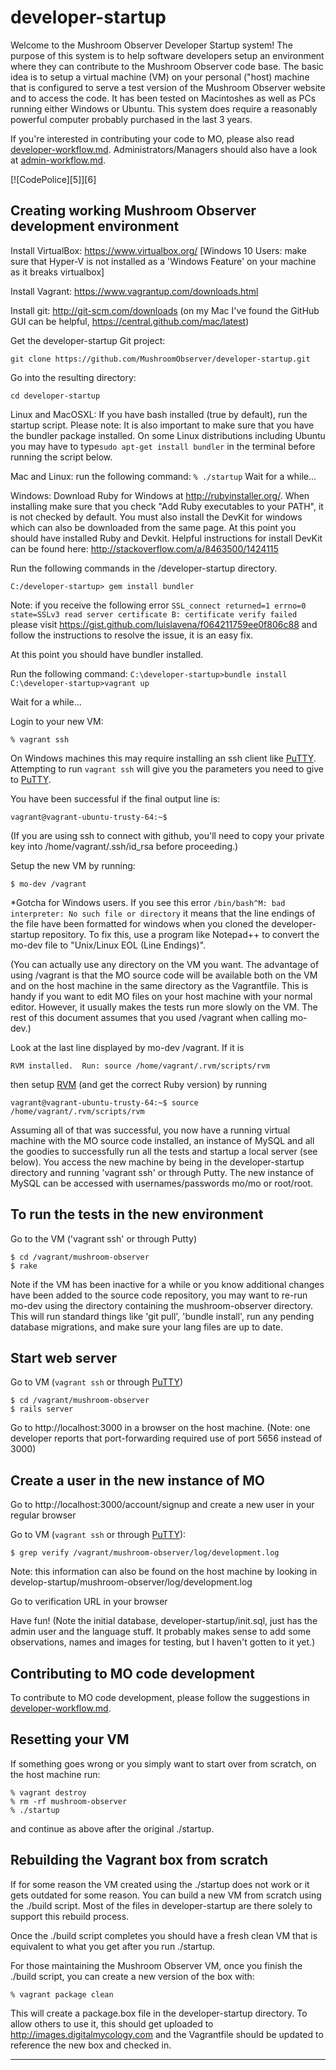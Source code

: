 developer-startup
=================

Welcome to the Mushroom Observer Developer Startup system!  The
purpose of this system is to help software developers setup an
environment where they can contribute to the Mushroom Observer code
base.  The basic idea is to setup a virtual machine (VM) on your
personal ("host) machine that is configured to serve a test version of the
Mushroom Observer website and to access the code.  It has been tested
on Macintoshes as well as PCs running either Windows or Ubuntu.  This
system does require a reasonably powerful computer probably purchased
in the last 3 years.

If you're interested in contributing your code to MO, please also read
[developer-workflow.md][]. Administrators/Managers should also have a look at
[admin-workflow.md][].

[![CodePolice][5]][6]

Creating working Mushroom Observer development environment
--------------------------
Install VirtualBox: https://www.virtualbox.org/
[Windows 10 Users: make sure that Hyper-V is not installed as a 'Windows Feature' on your machine as it breaks virtualbox]

Install Vagrant: https://www.vagrantup.com/downloads.html

Install git: http://git-scm.com/downloads (on my Mac I've found the
GitHub GUI can be helpful, https://central.github.com/mac/latest)

Get the developer-startup Git project:

    git clone https://github.com/MushroomObserver/developer-startup.git
    

Go into the resulting directory:

    cd developer-startup

Linux and MacOSXL: If you have bash installed (true by default), run the
startup script.  Please note: It is also important to make sure that you have
the bundler package installed.  On some Linux distributions including Ubuntu
you may have to type```sudo apt-get install bundler``` in the terminal before
running the script below.
 

Mac and Linux: run the following command: 
    `% ./startup`
Wait for a while...

Windows: Download Ruby for Windows at http://rubyinstaller.org/.  When installing make sure that you check "Add Ruby executables to your PATH", it is not checked by default.  You must also install the DevKit for windows which can also be downloaded from the same page. At this point you should have installed Ruby and Devkit. Helpful instructions for install DevKit can be found here: http://stackoverflow.com/a/8463500/1424115


Run the following commands in the /developer-startup directory.

`C:/developer-startup> gem install bundler`

Note: if you receive the following error `SSL_connect returned=1 errno=0 state=SSLv3 read server certificate B: certificate verify failed` please visit https://gist.github.com/luislavena/f064211759ee0f806c88 and follow the instructions to resolve the issue, it is an easy fix.

At this point you should have bundler installed.

  Run the following command:
  `C:\developer-startup>bundle install`
  `C:\developer-startup>vagrant up`

Wait for a while...

Login to your new VM:

    % vagrant ssh

On Windows machines this may require installing an ssh client like
[PuTTY][].  Attempting to run `vagrant ssh` will give you the parameters
you need to give to [PuTTY][].

You have been successful if the final output line is:

    vagrant@vagrant-ubuntu-trusty-64:~$

(If you are using ssh to connect with github, you'll need to copy your
private key into /home/vagrant/.ssh/id_rsa before proceeding.)

Setup the new VM by running:

    $ mo-dev /vagrant
    
*Gotcha for Windows users.  If you see this error `/bin/bash^M: bad interpreter:
No such file or directory` it means that the line endings of the file have been
formatted for windows when you cloned the developer-startup repository.  To fix
this, use a program like Notepad++ to convert the mo-dev file to "Unix/Linux EOL
(Line Endings)".

(You can actually use any directory on the VM you want.  The advantage of
using /vagrant is that the MO source code will be available both on the
VM and on the host machine in the same directory as the Vagrantfile.
This is handy if you want to edit  MO files on your host machine with your
normal editor. However, it usually makes the tests run more slowly on the VM.
The rest of this document assumes that you used /vagrant when calling mo-dev.)

Look at the last line displayed by mo-dev /vagrant. If it is

    RVM installed.  Run: source /home/vagrant/.rvm/scripts/rvm

then setup [RVM][] (and get the correct Ruby version) by running

    vagrant@vagrant-ubuntu-trusty-64:~$ source /home/vagrant/.rvm/scripts/rvm

Assuming all of that was successful, you now have a running virtual
machine with the MO source code installed, an instance of MySQL and
all the goodies to successfully run all the tests and startup a local
server (see below).  You access the new machine by being in the
developer-startup directory and running 'vagrant ssh' or through
Putty.  The new instance of MySQL can be accessed with
usernames/passwords mo/mo or root/root.

To run the tests in the new environment
---------------------------------------
Go to the VM ('vagrant ssh' or through Putty)

    $ cd /vagrant/mushroom-observer
    $ rake

Note if the VM has been inactive for a while or you know additional
changes have been added to the source code repository, you may want
to re-run mo-dev using the directory containing the mushroom-observer
directory.  This will run standard things like 'git pull',
'bundle install', run any pending database migrations, and make sure
your lang files are up to date.

Start web server
----------------
Go to VM (`vagrant ssh` or through [PuTTY][])

    $ cd /vagrant/mushroom-observer
    $ rails server

Go to http://localhost:3000 in a browser on the host machine. (Note:
one developer reports that port-forwarding required use of port 5656
instead of 3000)

Create a user in the new instance of MO
---------------------------------------
Go to http://localhost:3000/account/signup and create a new user in
your regular browser

Go to VM (`vagrant ssh` or through [PuTTY][]):

    $ grep verify /vagrant/mushroom-observer/log/development.log

Note: this information can also be found on the host machine by
looking in develop-startup/mushroom-observer/log/development.log

Go to verification URL in your browser

Have fun!  (Note the initial database, developer-startup/init.sql,
just has the admin user and the language stuff.  It probably makes
sense to add some observations, names and images for testing, but I
haven't gotten to it yet.)

Contributing to MO code development
-----------------------------------
To contribute to MO code development, please follow the suggestions in
[developer-workflow.md][].

Resetting your VM
-----------------
If something goes wrong or you simply want to start over from scratch,
on the host machine run:

    % vagrant destroy
    % rm -rf mushroom-observer
    % ./startup

and continue as above after the original ./startup.

Rebuilding the Vagrant box from scratch
---------------------------------------
If for some reason the VM created using the ./startup does not work or
it gets outdated for some reason.  You can build a new VM from scratch
using the ./build script.  Most of the files in developer-startup are
there solely to support this rebuild process.

Once the ./build script completes you should have a fresh clean VM
that is equivalent to what you get after you run ./startup.

For those maintaining the Mushroom Observer VM, once you finish the
./build script, you can create a new version of the box with:

    % vagrant package clean

This will create a package.box file in the developer-startup
directory.  To allow others to use it, this should get uploaded
to http://images.digitalmycology.com and the Vagrantfile should
be updated to reference the new box and checked in.

- - -
[comment]: # (The following are link reference definitions)
[admin-workflow.md]: /admin-workflow.md
[Bundler]: http://bundler.io/
[developer-workflow.md]: /developer-workflow.md/
[PuTTY]: http://www.putty.org/
[RVM]: https://rvm.io/
